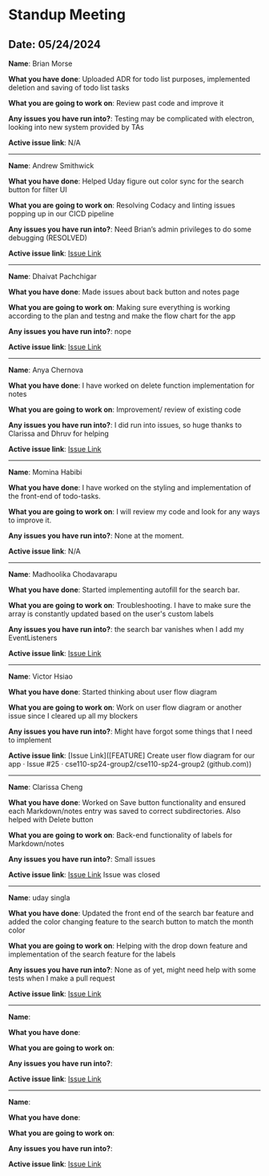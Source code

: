 # Standup Meeting

## Date: 05/24/2024

**Name**: Brian Morse

**What you have done**: Uploaded ADR for todo list purposes, implemented deletion and saving of todo list tasks

**What you are going to work on**: Review past code and improve it

**Any issues you have run into?**: Testing may be complicated with electron, looking into new system provided by TAs

**Active issue link**: N/A

___

**Name**: Andrew Smithwick

**What you have done**: Helped Uday figure out color sync for the search button for filter UI

**What you are going to work on**: Resolving Codacy and linting issues popping up in our CICD pipeline

**Any issues you have run into?**: Need Brian’s admin privileges to do some debugging (RESOLVED)

**Active issue link**: [Issue Link](https://github.com/cse110-sp24-group2/cse110-sp24-group2/issues/44)

___

**Name**: Dhaivat Pachchigar

**What you have done**: Made issues about back button and notes page

**What you are going to work on**: Making sure everything is working according to the plan and testng and make the flow chart for the app

**Any issues you have run into?**: nope

**Active issue link**: [Issue Link](https://github.com/cse110-sp24-group2/cse110-sp24-group2/issues/25)

___

**Name**: Anya Chernova

**What you have done**: I have worked on delete function implementation for notes

**What you are going to work on**: Improvement/ review of existing code

**Any issues you have run into?**: I did run into issues, so huge thanks to Clarissa and Dhruv for helping

**Active issue link**: [Issue Link](https://github.com/orgs/cse110-sp24-group2/projects/1?pane=issue&itemId=64260154)

___

**Name**: Momina Habibi

**What you have done**: I have worked on the styling and implementation of the front-end of todo-tasks.

**What you are going to work on**: I will review my code and look for any ways to improve it. 

**Any issues you have run into?**: None at the moment.

**Active issue link**: N/A

___

**Name**: Madhoolika Chodavarapu

**What you have done**: Started implementing autofill for the search bar.

**What you are going to work on**: Troubleshooting. I have to make sure the array is constantly updated based on the user's custom labels

**Any issues you have run into?**: the search bar vanishes when I add my EventListeners

**Active issue link**: [Issue Link](https://github.com/cse110-sp24-group2/cse110-sp24-group2/issues/47)

___

**Name**: Victor Hsiao

**What you have done**: Started thinking about user flow diagram

**What you are going to work on**: Work on user flow diagram or another issue since I cleared up all my blockers

**Any issues you have run into?**: Might have forgot some things that I need to implement

**Active issue link**: [Issue Link]([FEATURE] Create user flow diagram for our app · Issue #25 · cse110-sp24-group2/cse110-sp24-group2 (github.com))

___

**Name**: Clarissa Cheng

**What you have done**: Worked on Save button functionality and ensured each Markdown/notes entry was saved to correct subdirectories. Also helped with Delete button

**What you are going to work on**: Back-end functionality of labels for Markdown/notes 

**Any issues you have run into?**: Small issues

**Active issue link**: [Issue Link]() Issue was closed

___

**Name**: uday singla

**What you have done**: Updated the front end of the search bar feature and added the color changing feature to the search button to match the month color 

**What you are going to work on**: Helping with the drop down feature and implementation of the search feature for the labels

**Any issues you have run into?**: None as of yet, might need help with some tests when I make a pull request

**Active issue link**: [Issue Link](https://github.com/cse110-sp24-group2/cse110-sp24-group2/issues/37)

___

**Name**:

**What you have done**:

**What you are going to work on**:

**Any issues you have run into?**:

**Active issue link**: [Issue Link]()

___

**Name**:

**What you have done**:

**What you are going to work on**:

**Any issues you have run into?**:

**Active issue link**: [Issue Link]()




